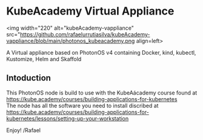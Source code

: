 # KubeAcademy Virtual Appliance
<img width="220" alt="kubeAcademy-vappliance" src="https://github.com/rafaelurrutiasilva/kubeAcademy-vappliance/blob/main/photonos_kubeacademy.png align=left><br>

A Virtual appliance based on PhotonOS v4 containing Docker, kind, kubectl, Kustomize, Helm and Skaffold

## Intoduction
This PhotonOS node is build to use with the KubeAácademy course found at https://kube.academy/courses/building-applications-for-kubernetes <br>
The node has all the software you need to install discribed at https://kube.academy/courses/building-applications-for-kubernetes/lessons/setting-up-your-workstation <br>

Enjoy!
/Rafael
